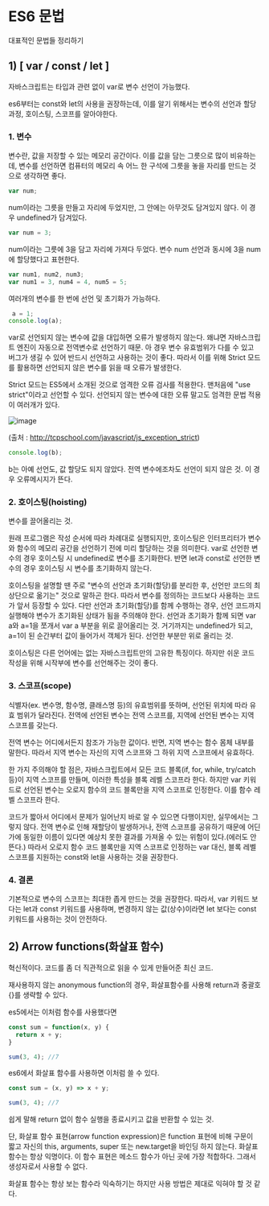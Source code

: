 # ES6 문법

대표적인 문법들 정리하기

## 1) [ var / const / let ]

자바스크립트는 타입과 관련 없이 var로 변수 선언이 가능했다. 

es6부터는 const와 let의 사용을 권장하는데, 이를 알기 위해서는 변수의 선언과 할당 과정, 호이스팅, 스코프를 알아야한다.

### 1. 변수

변수란, 값을 저장할 수 있는 메모리 공간이다. 이를 값을 담는 그릇으로 많이 비유하는데, 변수를 선언하면 컴퓨터의 메모리 속 어느 한 구석에 그릇을 놓을 자리를 만드는 것으로 생각하면 좋다.

```javascript
var num;
```

num이라는 그릇을 만들고 자리에 두었지만, 그 안에는 아무것도 담겨있지 않다. 이 경우 undefined가 담겨있다.

```javascript
var num = 3;
```

num이라는 그릇에 3을 담고 자리에 가져다 두었다. 변수 num 선언과 동시에 3을 num에 할당했다고 표현한다.

```javascript
var num1, num2, num3;
var num1 = 3, num4 = 4, num5 = 5;
```


여러개의 변수를 한 번에 선언 및 초기화가 가능하다.

```javascript
 a = 1;
console.log(a);
```

var로 선언되지 않는 변수에 값을 대입하면 오류가 발생하지 않는다. 왜냐면 자바스크립트 엔진이 자동으로 전역변수로 선언하기 때문. 아 경우 변수 유효범위가 다를 수 있고 버그가 생길 수 있어 반드시 선언하고 사용하는 것이 좋다. 따라서 이를 위해 Strict 모드를 활용하면 선언되지 않은 변수를 읽을 때 오류가 발생한다.

Strict 모드는 ES5에서 소개된 것으로 엄격한 오류 검사를 적용한다. 맨처음에 "use strict"이라고 선언할 수 있다. 선언되지 않는 변수에 대한 오류 말고도 엄격한 문법 적용이 여러개가 있다.

![image](https://user-images.githubusercontent.com/75053256/141066897-aba94f4d-0c83-439e-8149-37eef226bded.png)

(출처 : http://tcpschool.com/javascript/js_exception_strict)

```javascript
console.log(b);
```

b는 아예 선언도, 값 할당도 되지 않았다. 전역 변수에조차도 선언이 되지 않은 것. 이 경우 오류메시지가 뜬다.


### 2. 호이스팅(hoisting)

변수를 끌어올리는 것.

원래 프로그램은 작성 순서에 따라 차례대로 실행되지만, 호이스팅은 인터프리터가 변수와 함수의 메모리 공간을 선언하기 전에 미리 할당하는 것을 의미한다.
var로 선언한 변수의 경우 호이스팅 시 undefined로 변수를 초기화한다. 반면 let과 const로 선언한 변수의 경우 호이스팅 시 변수를 초기화하지 않는다.

호이스팅을 설명할 땐 주로 "변수의 선언과 초기화(할당)를 분리한 후, 선언만 코드의 최상단으로 옮기는" 것으로 말하곤 한다. 따라서 변수를 정의하는 코드보다 사용하는 코드가 앞서 등장할 수 있다. 다만 선언과 초기화(할당)를 함께 수행하는 경우, 선언 코드까지 실행해야 변수가 초기화된 상태가 됨을 주의해야 한다. 선언과 초기화가 함께 되면 var a와 a=1을 쪼개서 var a 부분을 위로 끌어올리는 것. 거기까지는 undefined가 되고, a=1이 된 순간부터 값이 들어가서 객체가 된다. 선언한 부분만 위로 올리는 것.

호이스팅은 다른 언어에는 없는 자바스크립트만의 고유한 특징이다. 하지만 쉬운 코드 작성을 위해 시작부에 변수를 선언해주는 것이 좋다.

### 3. 스코프(scope)

식별자(ex. 변수명, 함수명, 클래스명 등)의 유효범위를 뜻하며, 선언된 위치에 따라 유효 범위가 달라진다. 전역에 선언된 변수는 전역 스코프를, 지역에 선언된 변수는 지역 스코프를 갖는다.

전역 변수는 어디에서든지 참조가 가능한 값이다. 반면, 지역 변수는 함수 몸체 내부를 말한다. 따라서 지역 변수는 자신의 지역 스코프와 그 하위 지역 스코프에서 유효하다.

한 가지 주의해야 할 점은, 자바스크립트에서 모든 코드 블록(if, for, while, try/catch 등)이 지역 스코프를 만들며, 이러한 특성을 블록 레벨 스코프라 한다. 하지만 var 키워드로 선언된 변수는 오로지 함수의 코드 블록만을 지역 스코프로 인정한다. 이를 함수 레벨 스코프라 한다.

코드가 짧아서 어디에서 문제가 일어난지 바로 알 수 있으면 다행이지만, 실무에서는 그렇지 않다. 전역 변수로 인해 재할당이 발생하거나, 전역 스코프를 공유하기 때문에 어딘가에 동일한 이름이 있다면 예상치 못한 결과를 가져올 수 있는 위험이 있다.(에러도 안뜬다.) 따라서 오로지 함수 코드 블록만을 지역 스코프로 인정하는 var 대신, 블록 레벨 스코프를 지원하는 const와 let을 사용하는 것을 권장한다.


### 4. 결론

기본적으로 변수의 스코프는 최대한 좁게 만드는 것을 권장한다. 따라서, var 키워드 보다는 let과 const 키워드를 사용하며, 변경하지 않는 값(상수)이라면 let 보다는 const 키워드를 사용하는 것이 안전하다.


## 2) Arrow functions(화살표 함수)

혁신적이다. 코드를 좀 더 직관적으로 읽을 수 있게 만들어준 최신 코드.

재사용하지 않는 anonymous function의 경우, 화살표함수를 사용해 return과 중괄호{}를 생략할 수 있다.

es5에서는 이처럼 함수를 사용했다면
```javascript
const sum = function(x, y) { 
  return x + y; 
} 

sum(3, 4); //7
```

es6에서 화살표 함수를 사용하면 이처럼 쓸 수 있다.
```javascript
const sum = (x, y) => x + y;

sum(3, 4); //7
```

쉽게 말해 return 없이 함수 실행을 종료시키고 값을 반환할 수 있는 것.

단, 화살표 함수 표현(arrow function expression)은 function 표현에 비해 구문이 짧고 자신의 this, arguments, super 또는 new.target을 바인딩 하지 않는다. 화살표 함수는 항상 익명이다. 이 함수 표현은 메소드 함수가 아닌 곳에 가장 적합하다. 그래서 생성자로서 사용할 수 없다.

화살표 함수는 항상 보는 함수라 익숙하기는 하지만 사용 방법은 제대로 익혀야 할 것 같다.

<!-- 2021.11.10~ -->